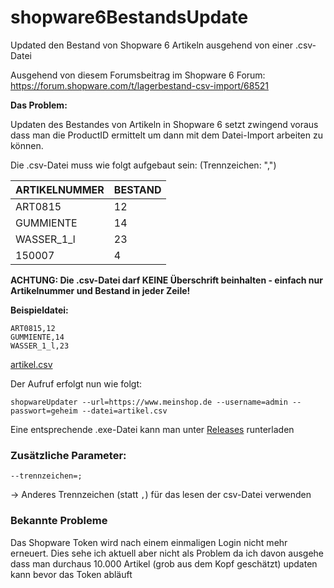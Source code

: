 # shopware6BestandsUpdate

Updated den Bestand von Shopware 6 Artikeln ausgehend von einer .csv-Datei

Ausgehend von diesem Forumsbeitrag im Shopware 6 Forum: https://forum.shopware.com/t/lagerbestand-csv-import/68521

**Das Problem:**

Updaten des Bestandes von Artikeln in Shopware 6 setzt zwingend voraus dass man die ProductID ermittelt um dann mit dem Datei-Import arbeiten zu können.

Die .csv-Datei muss wie folgt aufgebaut sein:
(Trennzeichen: ",")

| ARTIKELNUMMER | BESTAND |
|---------------|---------|
| ART0815       | 12      |
| GUMMIENTE     | 14      |
| WASSER_1_l    | 23      |
| 150007        | 4       |

**ACHTUNG: Die .csv-Datei darf KEINE Überschrift beinhalten - einfach nur Artikelnummer und Bestand in jeder Zeile!**

**Beispieldatei:**
```
ART0815,12
GUMMIENTE,14
WASSER_1_l,23
```
[artikel.csv](artikel.csv)

Der Aufruf erfolgt nun wie folgt:
```
shopwareUpdater --url=https://www.meinshop.de --username=admin --passwort=geheim --datei=artikel.csv
```

Eine entsprechende .exe-Datei kann man unter [Releases](https://github.com/ThomasChr/shopware6BestandsUpdate/releases) runterladen

### Zusätzliche Parameter:
```
--trennzeichen=;
```
-> Anderes Trennzeichen (statt `,`) für das lesen der csv-Datei verwenden

### Bekannte Probleme

Das Shopware Token wird nach einem einmaligen Login nicht mehr erneuert. Dies sehe ich aktuell aber nicht als Problem da ich davon ausgehe dass man durchaus 10.000 Artikel (grob aus dem Kopf geschätzt) updaten kann bevor das Token abläuft
